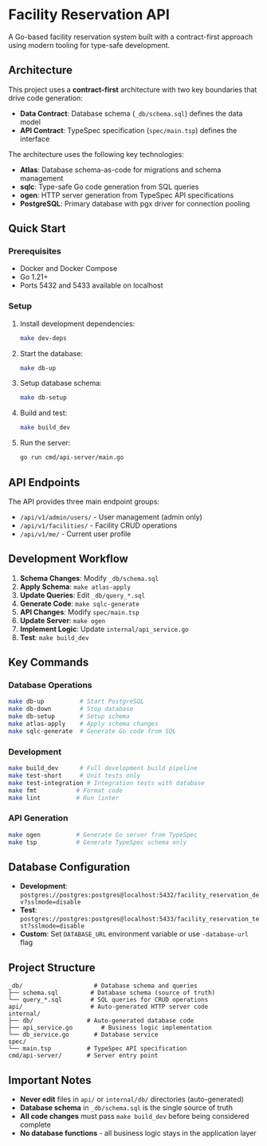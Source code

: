 # Facility Reservation API

A Go-based facility reservation system built with a contract-first approach using modern tooling for type-safe development.

## Architecture

This project uses a **contract-first** architecture with two key boundaries that drive code generation:

- **Data Contract**: Database schema (`_db/schema.sql`) defines the data model
- **API Contract**: TypeSpec specification (`spec/main.tsp`) defines the interface

The architecture uses the following key technologies:

- **Atlas**: Database schema-as-code for migrations and schema management
- **sqlc**: Type-safe Go code generation from SQL queries
- **ogen**: HTTP server generation from TypeSpec API specifications
- **PostgreSQL**: Primary database with pgx driver for connection pooling

## Quick Start

### Prerequisites

- Docker and Docker Compose
- Go 1.21+
- Ports 5432 and 5433 available on localhost

### Setup

1. Install development dependencies:
   ```bash
   make dev-deps
   ```

2. Start the database:
   ```bash
   make db-up
   ```

3. Setup database schema:
   ```bash
   make db-setup
   ```

4. Build and test:
   ```bash
   make build_dev
   ```

5. Run the server:
   ```bash
   go run cmd/api-server/main.go
   ```

## API Endpoints

The API provides three main endpoint groups:

- `/api/v1/admin/users/` - User management (admin only)
- `/api/v1/facilities/` - Facility CRUD operations
- `/api/v1/me/` - Current user profile

## Development Workflow

1. **Schema Changes**: Modify `_db/schema.sql`
2. **Apply Schema**: `make atlas-apply`
3. **Update Queries**: Edit `_db/query_*.sql`
4. **Generate Code**: `make sqlc-generate`
5. **API Changes**: Modify `spec/main.tsp`
6. **Update Server**: `make ogen`
7. **Implement Logic**: Update `internal/api_service.go`
8. **Test**: `make build_dev`

## Key Commands

### Database Operations
```bash
make db-up          # Start PostgreSQL
make db-down        # Stop database
make db-setup       # Setup schema
make atlas-apply    # Apply schema changes
make sqlc-generate  # Generate Go code from SQL
```

### Development
```bash
make build_dev      # Full development build pipeline
make test-short     # Unit tests only
make test-integration # Integration tests with database
make fmt           # Format code
make lint          # Run linter
```

### API Generation
```bash
make ogen          # Generate Go server from TypeSpec
make tsp           # Generate TypeSpec schema only
```

## Database Configuration

- **Development**: `postgres://postgres:postgres@localhost:5432/facility_reservation_dev?sslmode=disable`
- **Test**: `postgres://postgres:postgres@localhost:5433/facility_reservation_test?sslmode=disable`
- **Custom**: Set `DATABASE_URL` environment variable or use `-database-url` flag

## Project Structure


```
_db/                    # Database schema and queries
├── schema.sql         # Database schema (source of truth)
└── query_*.sql        # SQL queries for CRUD operations
api/                   # Auto-generated HTTP server code
internal/
├── db/               # Auto-generated database code
├── api_service.go        # Business logic implementation
└── db_service.go       # Database service
spec/
└── main.tsp          # TypeSpec API specification
cmd/api-server/       # Server entry point
```


## Important Notes

- **Never edit** files in `api/` or `internal/db/` directories (auto-generated)
- **Database schema** in `_db/schema.sql` is the single source of truth
- **All code changes** must pass `make build_dev` before being considered complete
- **No database functions** - all business logic stays in the application layer